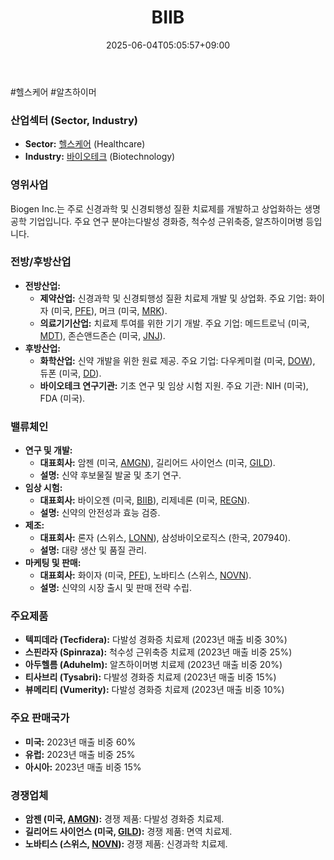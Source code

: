 ﻿---
title: "BIIB"
date: 2025-06-04T05:05:57+09:00
lastmod: 2025-06-04T05:05:57+09:00
type: docs
sidebar:
  open: true
weight: 132
---
<div style="display:none">
  <meta property="article:published_time" content="2025-06-03T20:05:57Z" />
  <meta property="article:modified_time" content="2025-06-03T20:05:57Z" />
</div>
#헬스케어 #알츠하이머 

### 산업섹터 (Sector, Industry)

- **Sector:** [헬스케어](/industry-study/2산업헬스케어/) (Healthcare)
- **Industry:** [바이오테크](/industry-study/바이오테크/) (Biotechnology)

### 영위사업

Biogen Inc.는 주로 신경과학 및 신경퇴행성 질환 치료제를 개발하고 상업화하는 생명공학 기업입니다. 주요 연구 분야는다발성 경화증, 척수성 근위축증, 알츠하이머병 등입니다.

### 전방/후방산업

- **전방산업:**
    - **제약산업:** 신경과학 및 신경퇴행성 질환 치료제 개발 및 상업화. 주요 기업: 화이자 (미국, [PFE](/company-analysis/pfe/)), 머크 (미국, [MRK](/company-analysis/mrk/)).
    - **의료기기산업:** 치료제 투여를 위한 기기 개발. 주요 기업: 메드트로닉 (미국, [MDT](/company-analysis/mdt/)), 존슨앤드존슨 (미국, [JNJ](/company-analysis/jnj/)).
- **후방산업:**
    - **화학산업:** 신약 개발을 위한 원료 제공. 주요 기업: 다우케미컬 (미국, [DOW](/company-analysis/dow/)), 듀폰 (미국, [DD](/company-analysis/dd/)).
    - **바이오테크 연구기관:** 기초 연구 및 임상 시험 지원. 주요 기관: NIH (미국), FDA (미국).

### 밸류체인

- **연구 및 개발:**
    - **대표회사:** 암젠 (미국, [AMGN](/company-analysis/amgn/)), 길리어드 사이언스 (미국, [GILD](/company-analysis/gild/)).
    - **설명:** 신약 후보물질 발굴 및 초기 연구.
- **임상 시험:**
    - **대표회사:** 바이오젠 (미국, [BIIB](/company-analysis/biib/)), 리제네론 (미국, [REGN](/company-analysis/regn/)).
    - **설명:** 신약의 안전성과 효능 검증.
- **제조:**
    - **대표회사:** 론자 (스위스, [LONN](/company-analysis/lonn/)), 삼성바이오로직스 (한국, 207940).
    - **설명:** 대량 생산 및 품질 관리.
- **마케팅 및 판매:**
    - **대표회사:** 화이자 (미국, [PFE](/company-analysis/pfe/)), 노바티스 (스위스, [NOVN](/company-analysis/novn/)).
    - **설명:** 신약의 시장 출시 및 판매 전략 수립.

### 주요제품

- **텍피데라 (Tecfidera):** 다발성 경화증 치료제 (2023년 매출 비중 30%)
- **스핀라자 (Spinraza):** 척수성 근위축증 치료제 (2023년 매출 비중 25%)
- **아두헬름 (Aduhelm):** 알츠하이머병 치료제 (2023년 매출 비중 20%)
- **티사브리 (Tysabri):** 다발성 경화증 치료제 (2023년 매출 비중 15%)
- **뷰메리티 (Vumerity):** 다발성 경화증 치료제 (2023년 매출 비중 10%)

### 주요 판매국가

- **미국:** 2023년 매출 비중 60%
- **유럽:** 2023년 매출 비중 25%
- **아시아:** 2023년 매출 비중 15%

### 경쟁업체

- **암젠 (미국, [AMGN](/company-analysis/amgn/)):** 경쟁 제품: 다발성 경화증 치료제.
- **길리어드 사이언스 (미국, [GILD](/company-analysis/gild/)):** 경쟁 제품: 면역 치료제.
- **노바티스 (스위스, [NOVN](/company-analysis/novn/)):** 경쟁 제품: 신경과학 치료제.
